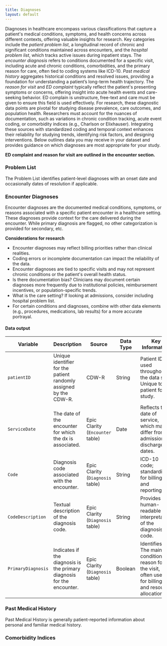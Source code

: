 ```yaml
---
title: Diagnoses
layout: default
---
```


Diagnoses in healthcare encompass various classifications that capture a patient's medical conditions, symptoms, and health concerns across different contexts, offering valuable insights for research. Key categories include the _patient problem list_, a longitudinal record of chronic and significant conditions maintained across encounters, and the _hospital problem list_, which tracks active issues during inpatient stays. The _encounter diagnosis_ refers to conditions documented for a specific visit, including acute and chronic conditions, comorbidities, and the primary reason for care, often tied to coding systems like ICD-10. _Past medical history_ aggregates historical conditions and resolved issues, providing a foundation for understanding a patient’s long-term health trajectory. The _reason for visit_ and _ED complaint_ typically reflect the patient's presenting symptoms or concerns, offering insight into acute health events and care-seeking behavior. ED complain is unstructure, free-text and care must be given to ensure this field is used effectively. For research, these diagnostic data points are pivotal for studying disease prevalence, care outcomes, and population health. Researchers must account for the nuances of documentation, such as variations in chronic condition tracking, acute event coding, or comorbidity indices (e.g., Charlson or Elixhauser). Integrating these sources with standardized coding and temporal context enhances their reliability for studying trends, identifying risk factors, and designing interventions. Below outlines data you may receive in your dataset and provides guidance on which diagnoses are most appropriate for your study. 

**ED complaint and reason for visit are outlined in the encounter section.**

### Problem List
The Problem List identifies patient-level diagnoses with an onset date and occasionally dates of resolution if applicable. 

### Encounter Diagnoses
Encounter diagnoses are the documented medical conditions, symptoms, or reasons associated with a specific patient encounter in a healthcare setting. These diagnoses provide context for the care delivered during the encounter. While primary diagnosis are flagged, no other categorization is provided for secondary, etc.

**Considerations for research**
- Encounter diagnoses may reflect billing priorities rather than clinical realities.
- Coding errors or incomplete documentation can impact the reliability of the data.
- Encounter diagnoses are tied to specific visits and may not represent chronic conditions or the patient's overall health status.
- Is there documentation bias? Clinicians may document certain diagnoses more frequently due to institutional policies, reimbursement incentives, or population-specific trends.
- What is the care setting? If looking at admissions, consider including hospital problem list.
- For certain conditions and diagnoses, combine with other data elements (e.g., procedures, medications, lab results) for a more accurate portrayal.

#### Data output

| Variable            | Description                                                                 | Source                              | Data Type   | Key Information                                                                                                  |
|---------------------|-----------------------------------------------------------------------------|-------------------------------------|-------------|------------------------------------------------------------------------------------------------------------------|
| `patientID` | Unique identifier for the patient randomly assigned by the CDW-R.                                 | CDW-R   | String      | Patient ID used throughout the data set. Unique to the patient for a study.                                        |
| `ServiceDate`   | The date of the encounter for which the dx is associated.                                     | Epic Clarity (`Encounter` table)    | Date        | Reflects the date of service, which may differ from admission or discharge dates.                               |
| `Code`           | Diagnosis code associated with the encounter.                             | Epic Clarity (`Diagnosis` table)    | String      | ICD-10 code; standardized for billing and reporting.                          |
| `CodeDescription`| Textual description of the diagnosis code.                                | Epic Clarity (`Diagnosis` table)    | String      | Provides a human-readable interpretation of the diagnosis code.                                                 |
| `PrimaryDiagnosis` | Indicates if the diagnosis is the primary diagnosis for the encounter.  | Epic Clarity (`Diagnosis` table)    | Boolean     | Identifies the The main condition or reason for the visit, often used for billing and resource allocation.                                                        |


### Past Medical History
Past Medical History is generally patient-reported information about personal and familiar medical history. 

### Comorbidity Indices
